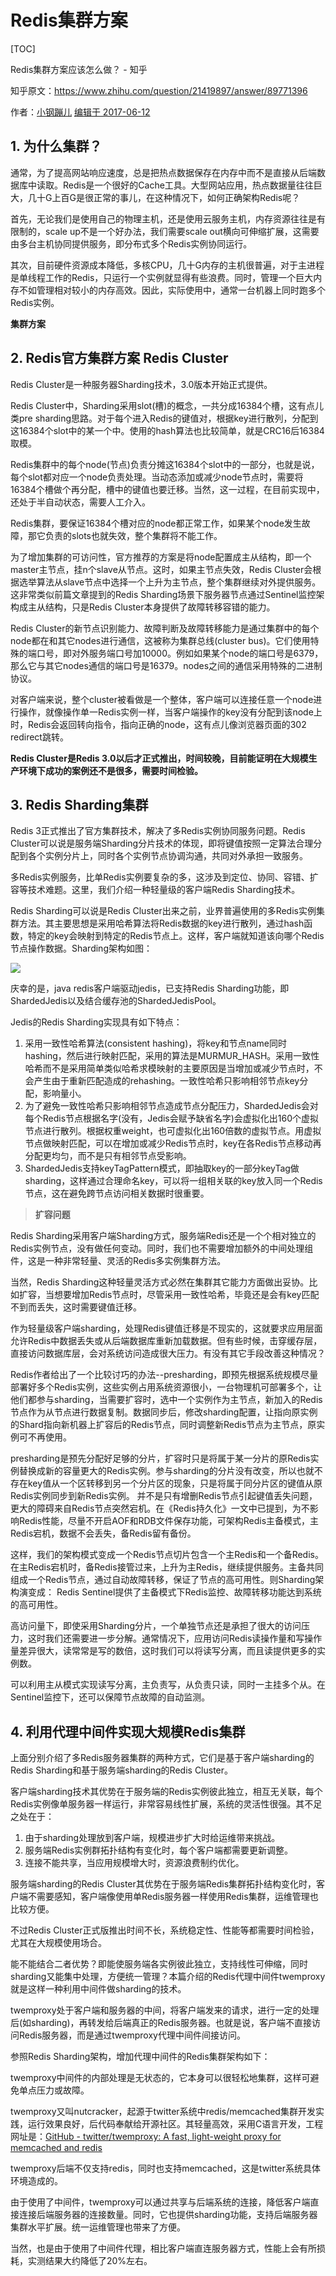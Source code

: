 # Redis集群方案

[TOC]

Redis集群方案应该怎么做？ - 知乎

知乎原文：https://www.zhihu.com/question/21419897/answer/89771396

作者：[小钢蹦儿](https://www.zhihu.com/people/yang-shuai-83-7) [编辑于 2017-06-12](https://www.zhihu.com/question/21419897/answer/89771396)

## 1. 为什么集群？

通常，为了提高网站响应速度，总是把热点数据保存在内存中而不是直接从后端数据库中读取。Redis是一个很好的Cache工具。大型网站应用，热点数据量往往巨大，几十G上百G是很正常的事儿，在这种情况下，如何正确架构Redis呢？

首先，无论我们是使用自己的物理主机，还是使用云服务主机，内存资源往往是有限制的，scale up不是一个好办法，我们需要scale out横向可伸缩扩展，这需要由多台主机协同提供服务，即分布式多个Redis实例协同运行。

其次，目前硬件资源成本降低，多核CPU，几十G内存的主机很普遍，对于主进程是单线程工作的Redis，只运行一个实例就显得有些浪费。同时，管理一个巨大内存不如管理相对较小的内存高效。因此，实际使用中，通常一台机器上同时跑多个Redis实例。

**集群方案**

## 2. Redis官方集群方案 Redis Cluster

Redis Cluster是一种服务器Sharding技术，3.0版本开始正式提供。

Redis Cluster中，Sharding采用slot(槽)的概念，一共分成16384个槽，这有点儿类pre sharding思路。对于每个进入Redis的键值对，根据key进行散列，分配到这16384个slot中的某一个中。使用的hash算法也比较简单，就是CRC16后16384取模。

Redis集群中的每个node(节点)负责分摊这16384个slot中的一部分，也就是说，每个slot都对应一个node负责处理。当动态添加或减少node节点时，需要将16384个槽做个再分配，槽中的键值也要迁移。当然，这一过程，在目前实现中，还处于半自动状态，需要人工介入。

Redis集群，要保证16384个槽对应的node都正常工作，如果某个node发生故障，那它负责的slots也就失效，整个集群将不能工作。

为了增加集群的可访问性，官方推荐的方案是将node配置成主从结构，即一个master主节点，挂n个slave从节点。这时，如果主节点失效，Redis Cluster会根据选举算法从slave节点中选择一个上升为主节点，整个集群继续对外提供服务。这非常类似前篇文章提到的Redis Sharding场景下服务器节点通过Sentinel监控架构成主从结构，只是Redis Cluster本身提供了故障转移容错的能力。

Redis Cluster的新节点识别能力、故障判断及故障转移能力是通过集群中的每个node都在和其它nodes进行通信，这被称为集群总线(cluster bus)。它们使用特殊的端口号，即对外服务端口号加10000。例如如果某个node的端口号是6379，那么它与其它nodes通信的端口号是16379。nodes之间的通信采用特殊的二进制协议。

对客户端来说，整个cluster被看做是一个整体，客户端可以连接任意一个node进行操作，就像操作单一Redis实例一样，当客户端操作的key没有分配到该node上时，Redis会返回转向指令，指向正确的node，这有点儿像浏览器页面的302 redirect跳转。

**Redis Cluster是Redis 3.0以后才正式推出，时间较晚，目前能证明在大规模生产环境下成功的案例还不是很多，需要时间检验。**

## 3. Redis Sharding集群

Redis 3正式推出了官方集群技术，解决了多Redis实例协同服务问题。Redis Cluster可以说是服务端Sharding分片技术的体现，即将键值按照一定算法合理分配到各个实例分片上，同时各个实例节点协调沟通，共同对外承担一致服务。

多Redis实例服务，比单Redis实例要复杂的多，这涉及到定位、协同、容错、扩容等技术难题。这里，我们介绍一种轻量级的客户端Redis Sharding技术。

Redis Sharding可以说是Redis Cluster出来之前，业界普遍使用的多Redis实例集群方法。其主要思想是采用哈希算法将Redis数据的key进行散列，通过hash函数，特定的key会映射到特定的Redis节点上。这样，客户端就知道该向哪个Redis节点操作数据。Sharding架构如图：

![](../images/redis/redis_sharding_1.jpg)  

庆幸的是，java redis客户端驱动jedis，已支持Redis Sharding功能，即ShardedJedis以及结合缓存池的ShardedJedisPool。

Jedis的Redis Sharding实现具有如下特点：

1. 采用一致性哈希算法(consistent hashing)，将key和节点name同时hashing，然后进行映射匹配，采用的算法是MURMUR_HASH。采用一致性哈希而不是采用简单类似哈希求模映射的主要原因是当增加或减少节点时，不会产生由于重新匹配造成的rehashing。一致性哈希只影响相邻节点key分配，影响量小。
2. 为了避免一致性哈希只影响相邻节点造成节点分配压力，ShardedJedis会对每个Redis节点根据名字(没有，Jedis会赋予缺省名字)会虚拟化出160个虚拟节点进行散列。根据权重weight，也可虚拟化出160倍数的虚拟节点。用虚拟节点做映射匹配，可以在增加或减少Redis节点时，key在各Redis节点移动再分配更均匀，而不是只有相邻节点受影响。
3. ShardedJedis支持keyTagPattern模式，即抽取key的一部分keyTag做sharding，这样通过合理命名key，可以将一组相关联的key放入同一个Redis节点，这在避免跨节点访问相关数据时很重要。

> **扩容问题**

Redis Sharding采用客户端Sharding方式，服务端Redis还是一个个相对独立的Redis实例节点，没有做任何变动。同时，我们也不需要增加额外的中间处理组件，这是一种非常轻量、灵活的Redis多实例集群方法。

当然，Redis Sharding这种轻量灵活方式必然在集群其它能力方面做出妥协。比如扩容，当想要增加Redis节点时，尽管采用一致性哈希，毕竟还是会有key匹配不到而丢失，这时需要键值迁移。

作为轻量级客户端sharding，处理Redis键值迁移是不现实的，这就要求应用层面允许Redis中数据丢失或从后端数据库重新加载数据。但有些时候，击穿缓存层，直接访问数据库层，会对系统访问造成很大压力。有没有其它手段改善这种情况？

Redis作者给出了一个比较讨巧的办法--presharding，即预先根据系统规模尽量部署好多个Redis实例，这些实例占用系统资源很小，一台物理机可部署多个，让他们都参与sharding，当需要扩容时，选中一个实例作为主节点，新加入的Redis节点作为从节点进行数据复制。数据同步后，修改sharding配置，让指向原实例的Shard指向新机器上扩容后的Redis节点，同时调整新Redis节点为主节点，原实例可不再使用。

presharding是预先分配好足够的分片，扩容时只是将属于某一分片的原Redis实例替换成新的容量更大的Redis实例。参与sharding的分片没有改变，所以也就不存在key值从一个区转移到另一个分片区的现象，只是将属于同分片区的键值从原Redis实例同步到新Redis实例。 并不是只有增删Redis节点引起键值丢失问题，更大的障碍来自Redis节点突然宕机。在《Redis持久化》一文中已提到，为不影响Redis性能，尽量不开启AOF和RDB文件保存功能，可架构Redis主备模式，主Redis宕机，数据不会丢失，备Redis留有备份。

这样，我们的架构模式变成一个Redis节点切片包含一个主Redis和一个备Redis。在主Redis宕机时，备Redis接管过来，上升为主Redis，继续提供服务。主备共同组成一个Redis节点，通过自动故障转移，保证了节点的高可用性。则Sharding架构演变成： Redis Sentinel提供了主备模式下Redis监控、故障转移功能达到系统的高可用性。

高访问量下，即使采用Sharding分片，一个单独节点还是承担了很大的访问压力，这时我们还需要进一步分解。通常情况下，应用访问Redis读操作量和写操作量差异很大，读常常是写的数倍，这时我们可以将读写分离，而且读提供更多的实例数。

可以利用主从模式实现读写分离，主负责写，从负责只读，同时一主挂多个从。在Sentinel监控下，还可以保障节点故障的自动监测。

## 4. 利用代理中间件实现大规模Redis集群

上面分别介绍了多Redis服务器集群的两种方式，它们是基于客户端sharding的Redis Sharding和基于服务端sharding的Redis Cluster。

客户端sharding技术其优势在于服务端的Redis实例彼此独立，相互无关联，每个Redis实例像单服务器一样运行，非常容易线性扩展，系统的灵活性很强。其不足之处在于：

1. 由于sharding处理放到客户端，规模进步扩大时给运维带来挑战。
2. 服务端Redis实例群拓扑结构有变化时，每个客户端都需要更新调整。
3. 连接不能共享，当应用规模增大时，资源浪费制约优化。

服务端sharding的Redis Cluster其优势在于服务端Redis集群拓扑结构变化时，客户端不需要感知，客户端像使用单Redis服务器一样使用Redis集群，运维管理也比较方便。

不过Redis Cluster正式版推出时间不长，系统稳定性、性能等都需要时间检验，尤其在大规模使用场合。

能不能结合二者优势？即能使服务端各实例彼此独立，支持线性可伸缩，同时sharding又能集中处理，方便统一管理？本篇介绍的Redis代理中间件twemproxy就是这样一种利用中间件做sharding的技术。

twemproxy处于客户端和服务器的中间，将客户端发来的请求，进行一定的处理后(如sharding)，再转发给后端真正的Redis服务器。也就是说，客户端不直接访问Redis服务器，而是通过twemproxy代理中间件间接访问。

参照Redis Sharding架构，增加代理中间件的Redis集群架构如下：

twemproxy中间件的内部处理是无状态的，它本身可以很轻松地集群，这样可避免单点压力或故障。

twemproxy又叫nutcracker，起源于twitter系统中redis/memcached集群开发实践，运行效果良好，后代码奉献给开源社区。其轻量高效，采用C语言开发，工程网址是：[GitHub - twitter/twemproxy: A fast, light-weight proxy for memcached and redis](https://link.zhihu.com/?target=https%3A//github.com/twitter/twemproxy)

twemproxy后端不仅支持redis，同时也支持memcached，这是twitter系统具体环境造成的。

由于使用了中间件，twemproxy可以通过共享与后端系统的连接，降低客户端直接连接后端服务器的连接数量。同时，它也提供sharding功能，支持后端服务器集群水平扩展。统一运维管理也带来了方便。

当然，也是由于使用了中间件代理，相比客户端直连服务器方式，性能上会有所损耗，实测结果大约降低了20%左右。